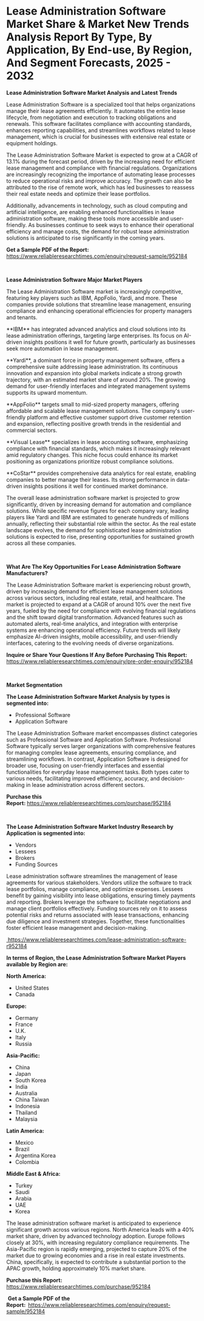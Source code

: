 <p><h1>Lease Administration Software Market Share & Market New Trends Analysis Report By Type, By Application, By End-use, By Region, And Segment Forecasts, 2025 - 2032</h1></p><p><strong>Lease Administration Software Market Analysis and Latest Trends</strong></p>
<p><p>Lease Administration Software is a specialized tool that helps organizations manage their lease agreements efficiently. It automates the entire lease lifecycle, from negotiation and execution to tracking obligations and renewals. This software facilitates compliance with accounting standards, enhances reporting capabilities, and streamlines workflows related to lease management, which is crucial for businesses with extensive real estate or equipment holdings.</p><p>The Lease Administration Software Market is expected to grow at a CAGR of 13.1% during the forecast period, driven by the increasing need for efficient lease management and compliance with financial regulations. Organizations are increasingly recognizing the importance of automating lease processes to reduce operational risks and improve accuracy. The growth can also be attributed to the rise of remote work, which has led businesses to reassess their real estate needs and optimize their lease portfolios.</p><p>Additionally, advancements in technology, such as cloud computing and artificial intelligence, are enabling enhanced functionalities in lease administration software, making these tools more accessible and user-friendly. As businesses continue to seek ways to enhance their operational efficiency and manage costs, the demand for robust lease administration solutions is anticipated to rise significantly in the coming years.</p></p>
<p><strong>Get a Sample PDF of the Report:&nbsp;</strong> <a href="https://www.reliableresearchtimes.com/enquiry/request-sample/952184?utm_campaign=3307&utm_medium=2&utm_source=Github&utm_content=ia&utm_term=17042025&utm_id=lease-administration-software">https://www.reliableresearchtimes.com/enquiry/request-sample/952184</a></p>
<p>&nbsp;</p>
<p><strong>Lease Administration Software Major Market Players</strong></p>
<p><p>The Lease Administration Software market is increasingly competitive, featuring key players such as IBM, AppFolio, Yardi, and more. These companies provide solutions that streamline lease management, ensuring compliance and enhancing operational efficiencies for property managers and tenants.</p><p>**IBM** has integrated advanced analytics and cloud solutions into its lease administration offerings, targeting large enterprises. Its focus on AI-driven insights positions it well for future growth, particularly as businesses seek more automation in lease management.</p><p>**Yardi**, a dominant force in property management software, offers a comprehensive suite addressing lease administration. Its continuous innovation and expansion into global markets indicate a strong growth trajectory, with an estimated market share of around 20%. The growing demand for user-friendly interfaces and integrated management systems supports its upward momentum.</p><p>**AppFolio** targets small to mid-sized property managers, offering affordable and scalable lease management solutions. The company's user-friendly platform and effective customer support drive customer retention and expansion, reflecting positive growth trends in the residential and commercial sectors.</p><p>**Visual Lease** specializes in lease accounting software, emphasizing compliance with financial standards, which makes it increasingly relevant amid regulatory changes. This niche focus could enhance its market positioning as organizations prioritize robust compliance solutions.</p><p>**CoStar** provides comprehensive data analytics for real estate, enabling companies to better manage their leases. Its strong performance in data-driven insights positions it well for continued market dominance.</p><p>The overall lease administration software market is projected to grow significantly, driven by increasing demand for automation and compliance solutions. While specific revenue figures for each company vary, leading players like Yardi and IBM are estimated to generate hundreds of millions annually, reflecting their substantial role within the sector. As the real estate landscape evolves, the demand for sophisticated lease administration solutions is expected to rise, presenting opportunities for sustained growth across all these companies.</p></p>
<p>&nbsp;</p>
<p><strong>What Are The Key Opportunities For Lease Administration Software Manufacturers?</strong></p>
<p><p>The Lease Administration Software market is experiencing robust growth, driven by increasing demand for efficient lease management solutions across various sectors, including real estate, retail, and healthcare. The market is projected to expand at a CAGR of around 10% over the next five years, fueled by the need for compliance with evolving financial regulations and the shift toward digital transformation. Advanced features such as automated alerts, real-time analytics, and integration with enterprise systems are enhancing operational efficiency. Future trends will likely emphasize AI-driven insights, mobile accessibility, and user-friendly interfaces, catering to the evolving needs of diverse organizations.</p></p>
<p><strong>Inquire or Share Your Questions If Any Before Purchasing This Report:</strong> <a href="https://www.reliableresearchtimes.com/enquiry/pre-order-enquiry/952184?utm_campaign=3307&utm_medium=2&utm_source=Github&utm_content=ia&utm_term=17042025&utm_id=lease-administration-software">https://www.reliableresearchtimes.com/enquiry/pre-order-enquiry/952184</a></p>
<p>&nbsp;</p>
<p><strong>Market Segmentation</strong></p>
<p><strong>The Lease Administration Software Market Analysis by types is segmented into:</strong></p>
<p><ul><li>Professional Software</li><li>Application Software</li></ul></p>
<p><p>The Lease Administration Software market encompasses distinct categories such as Professional Software and Application Software. Professional Software typically serves larger organizations with comprehensive features for managing complex lease agreements, ensuring compliance, and streamlining workflows. In contrast, Application Software is designed for broader use, focusing on user-friendly interfaces and essential functionalities for everyday lease management tasks. Both types cater to various needs, facilitating improved efficiency, accuracy, and decision-making in lease administration across different sectors.</p></p>
<p><strong>Purchase this Report:&nbsp;</strong><a href="https://www.reliableresearchtimes.com/purchase/952184?utm_campaign=3307&utm_medium=2&utm_source=Github&utm_content=ia&utm_term=17042025&utm_id=lease-administration-software">https://www.reliableresearchtimes.com/purchase/952184</a></p>
<p>&nbsp;</p>
<p><strong>The Lease Administration Software Market Industry Research by Application is segmented into:</strong></p>
<p><ul><li>Vendors</li><li>Lessees</li><li>Brokers</li><li>Funding Sources</li></ul></p>
<p><p>Lease administration software streamlines the management of lease agreements for various stakeholders. Vendors utilize the software to track lease portfolios, manage compliance, and optimize expenses. Lessees benefit by gaining visibility into lease obligations, ensuring timely payments and reporting. Brokers leverage the software to facilitate negotiations and manage client portfolios effectively. Funding sources rely on it to assess potential risks and returns associated with lease transactions, enhancing due diligence and investment strategies. Together, these functionalities foster efficient lease management and decision-making.</p></p>
<p><a href="https://www.reliableresearchtimes.com/lease-administration-software-r952184?utm_campaign=3307&utm_medium=2&utm_source=Github&utm_content=ia&utm_term=17042025&utm_id=lease-administration-software">&nbsp;https://www.reliableresearchtimes.com/lease-administration-software-r952184</a></p>
<p><strong>In terms of Region, the Lease Administration Software Market Players available by Region are:</strong></p>
<p>
    <p> <strong> North America: </strong>
        <ul>
            <li>United States</li>
            <li>Canada</li>
        </ul>
        </p> 
    <p> <strong> Europe: </strong>
        <ul>
            <li>Germany</li>
            <li>France</li>
            <li>U.K.</li>
            <li>Italy</li>
            <li>Russia</li>
        </ul>
        </p> 
    <p> <strong> Asia-Pacific: </strong>
        <ul>
            <li>China</li>
            <li>Japan</li>
            <li>South Korea</li>
            <li>India</li>
            <li>Australia</li>
            <li>China Taiwan</li>
            <li>Indonesia</li>
            <li>Thailand</li>
            <li>Malaysia</li>
        </ul>
        </p> 
    <p> <strong> Latin America: </strong>
        <ul>
            <li>Mexico</li>
            <li>Brazil</li>
            <li>Argentina Korea</li>
            <li>Colombia</li>
        </ul>
        </p> 
    <p> <strong> Middle East & Africa: </strong>
        <ul>
            <li>Turkey</li>
            <li>Saudi</li>
            <li>Arabia</li>
            <li>UAE</li>
            <li>Korea</li>
        </ul>
    </p>
    </p>
<p><p>The lease administration software market is anticipated to experience significant growth across various regions. North America leads with a 40% market share, driven by advanced technology adoption. Europe follows closely at 30%, with increasing regulatory compliance requirements. The Asia-Pacific region is rapidly emerging, projected to capture 20% of the market due to growing economies and a rise in real estate investments. China, specifically, is expected to contribute a substantial portion to the APAC growth, holding approximately 10% market share.</p></p>
<p><strong>Purchase this Report: </strong><a href="https://www.reliableresearchtimes.com/purchase/952184?utm_campaign=3307&utm_medium=2&utm_source=Github&utm_content=ia&utm_term=17042025&utm_id=lease-administration-software">https://www.reliableresearchtimes.com/purchase/952184</a></p>
<p>&nbsp;<strong>Get a Sample PDF of the Report:&nbsp;&nbsp;</strong><a href="https://www.reliableresearchtimes.com/enquiry/request-sample/952184?utm_campaign=3307&utm_medium=2&utm_source=Github&utm_content=ia&utm_term=17042025&utm_id=lease-administration-software">https://www.reliableresearchtimes.com/enquiry/request-sample/952184</a></p>
<p><strong></strong></p>
<p><p></p><p></p><p></p></p>